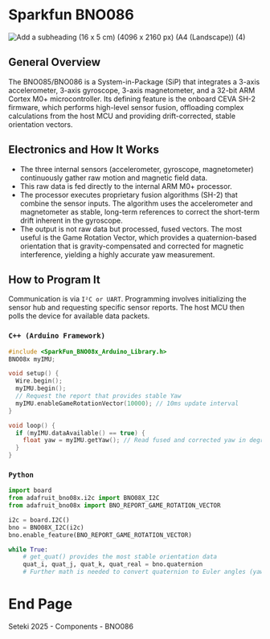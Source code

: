 # Sparkfun BNO086
![Add a subheading (16 x 5 cm) (4096 x 2160 px) (A4 (Landscape)) (4)](https://github.com/user-attachments/assets/64636271-545e-4edc-9b0d-b9e4e7648fa6)

## General Overview
The BNO085/BNO086 is a System-in-Package (SiP) that integrates a 3-axis accelerometer, 3-axis gyroscope, 3-axis magnetometer, and a 32-bit ARM Cortex M0+ microcontroller. Its defining feature is the onboard CEVA SH-2 firmware, which performs high-level sensor fusion, offloading complex calculations from the host MCU and providing drift-corrected, stable orientation vectors.

## Electronics and How It Works

- The three internal sensors (accelerometer, gyroscope, magnetometer) continuously gather raw motion and magnetic field data.
- This raw data is fed directly to the internal ARM M0+ processor.
- The processor executes proprietary fusion algorithms (SH-2) that combine the sensor inputs. The algorithm uses the accelerometer and magnetometer as stable, long-term references to correct the short-term drift inherent in the gyroscope.
- The output is not raw data but processed, fused vectors. The most useful is the Game Rotation Vector, which provides a quaternion-based orientation that is gravity-compensated and corrected for magnetic interference, yielding a highly accurate yaw measurement.

## How to Program It
Communication is via `I²C or UART`. Programming involves initializing the sensor hub and requesting specific sensor reports. The host MCU then polls the device for available data packets.

### `C++ (Arduino Framework)`
```ino
#include <SparkFun_BNO08x_Arduino_Library.h>
BNO08x myIMU;

void setup() {
  Wire.begin();
  myIMU.begin();
  // Request the report that provides stable Yaw
  myIMU.enableGameRotationVector(10000); // 10ms update interval
}

void loop() {
  if (myIMU.dataAvailable() == true) {
    float yaw = myIMU.getYaw(); // Read fused and corrected yaw in degrees
  }
}
```

### `Python`
```py
import board
from adafruit_bno08x.i2c import BNO08X_I2C
from adafruit_bno08x import BNO_REPORT_GAME_ROTATION_VECTOR

i2c = board.I2C()
bno = BNO08X_I2C(i2c)
bno.enable_feature(BNO_REPORT_GAME_ROTATION_VECTOR)

while True:
    # get_quat() provides the most stable orientation data
    quat_i, quat_j, quat_k, quat_real = bno.quaternion
    # Further math is needed to convert quaternion to Euler angles (yaw)
```
# End Page
Seteki 2025 - Components - BNO086

